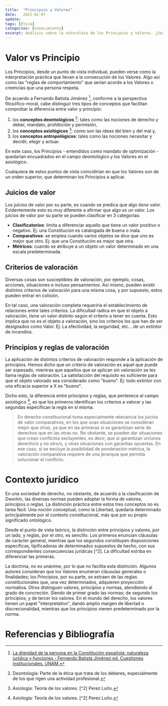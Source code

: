 ```yaml
---
title:  "Principios y Valores"
date:   2021-02-07
update: 
tags: [Ética]
categories: [Conocimiento]
excerpt: Análisis sobre la naturaleza de los Principios y Valores. ¿Son la misma cosa? Si no es así ¿Cuál es su relación?.
---
```


# Valor vs Principio
Los Principios, desde un punto de vista individual, pueden verse como la interpretación práctica que llevan a la consecución de los Valores. Algo así como las "reglas de comportamiento" que serían acorde a los Valores o creencias que una persona respeta. 

De acuerdo a Fernando Batista Jiménez [^1], conforme a la perspectiva filosófico-moral, cabe distinguir tres tipos de conceptos que facilitan comprobar la diferencia entre valor y principio: 
 1. los **conceptos deontológicos** [^def1]: tales como las nociones de derecho y deber, mandato, prohibición y permisión,
 2. los **conceptos axiológicos** [^def2]:  como son las ideas del bien y del mal y, 
 3. los **conceptos antropológicos**: tales como las nociones necesitar y decidir, elegir y actuar.
 
 En este caso, los Principios - entendidos como mandato de optimización - quedarían encuadrados en el campo deontológico y los Valores en el axiológico. 
 
Cualquiera de estos puntos de vista coincidirían en que los Valores son de un orden superior, que determinan los Principios a aplicar.

## Juicios de valor
Los juicios de valor por su parte, es cuando se predica que algo *tiene* valor. Evidentemente esto es muy diferente a afirmar que algo *es* un valor. Los juicios de valor por su parte se pueden clasificar en 3 categorías:
 - **Clasificatorios**: limita a diferenciar aquello que tiene un valor positivo o negativo. Ej: una Constitución es catalogada de buena o mala.
 - **Comparativos**: se emplea cuando varios objetos se dice que uno es mejor que otro. Ej: que una Constitución es mejor que otra.
 - **Métricos**: cuando se atribuye a un objeto un valor determinado en una escala predeterminada.

## Criterios de valoración
 Diversas cosas son susceptibles de valoración, por ejemplo, cosas, acciones, situaciones e incluso pensamientos. Así mismo, pueden existir distintos criterios de valoración para una misma cosa, y por supuesto, estos pueden entrar en colisión. 

En tal caso, una valoración completa requeriría el establecimiento de relaciones entre tales criterios. La dificultad radica en que el objeto a valoración, *tiene* un valor distinto según el criterio a tener en cuenta. Esto implica que no es el objeto a valoración, sino los criterios los que han de ser designados como Valor. Ej: La efectividad, la seguridad, etc...  de un extintor de incendios.

## Principios y reglas de valoración
La aplicación de distintos criterios de valoración responde a la aplicación de principios. Hemos dicho que un criterio de valoración es aquel que puede ser sopesado, mientras que aquellos que se aplican sin valoración se les llama reglas de valoración. La satisfacción del requisito es suficiente para que el objeto valorado sea considerado como "bueno". Ej: todo extintor con una eficacia superior a X es "bueno".

Dicho esto, la diferencia entre principios y reglas, que pertenece al campo axiológico [^def2], es que los primeros identifican los criterios a valorar y las segundas especifican la regla en sí misma.

> En derecho constitucional toma especialmente relevancia los juicios de valor comparativos, en los que unas situaciones se consideran mejor que otras, ya que en las primeras si se garantizan serie de derechos que en las otras no. No obstante, se pueden dar situaciones que crean conflictos excluyentes, es decir, que sí garantizan un/unos derecho/s y no otro/s, y otras situaciones con garantías opuestas. En ese caso, si se excluye la posibilidad de ponderación métrica, la valoración comparativa requiere de una jerarquía que permita solucionar el conflicto.

# Contexto jurídico
En una sociedad de derecho, no obstante, de acuerdo a la clasificación de Dworkin, las diversas normas pueden adoptar la forma de valores, principios o reglas. La distinción práctica entre estos tres conceptos no es tarea fácil. Una noción conceptual, como la Libertad, quedaría determinado principalmente por el contexto constitucional, más que por su propio significado ontológico. 

Desde el punto de vista teórico, la distinción entre principios y valores, por un lado, y reglas, por el otro, es sencillo. Los primeros enuncian cláusulas de carácter general, mientras que los segundos constituyen disposiciones específicas, tipificadoras de determinados supuestos de hecho, con sus correspondientes consecuencias jurídicas [^2]. La dificultad estriba en diferenciar las primeras. 

La doctrina, no es unánime, por lo que no facilita esta distinción. Algunos autores consideran que los Valores enumeran cláusulas generales o finalidades; los Principios, por su parte, se extraen de las reglas constitucionales que, una vez determinados, adquieren proyección normativa. Otros distinguen valores, principios y normas, atendiendo al grado de concreción. Siendo de primer grado las normas; de segundo los principios; y de tercer los valores. En el mundo del derecho, los valores tienen un papel "interpretativo", dando amplio margen de libertad o discrecionalidad, mientras que los principios vienen predeterminado por la norma.

# Referencias y Bibliografía
[^1]: [La dignidad de la persona en la Constitución española: naturaleza jurídica y funciones - Fernando Batista Jiménez ed. Cuestiones institucionales. UNAM.](http://www.scielo.org.mx/scielo.php?script=sci_arttext&pid=S1405-91932006000100003)
[^def1]: Deontología: Parte de la ética que trata de los deberes, especialmente de los que rigen una actividad profesional.
[^def2]: Axiología: Teoría de los valores.
[^2] Perez Luño.
<!--stackedit_data:
eyJoaXN0b3J5IjpbLTE0OTIyNTA2NDIsMTUwMTQ0MzQ1OSw2MT
gxMDkxOTMsLTExNTUyNTU5OTAsMTA2OTEyMjczMCwtMTU0NDI4
ODk0NiwtMTM1MzY2MTc1MSwxNjMwNjYwNDgwLC0xOTMxNTk4MD
c2LC01MzA1MTIzOCwtMTk2NzQxMzg3MSwxOTU1MjAxMjgwXX0=

-->
